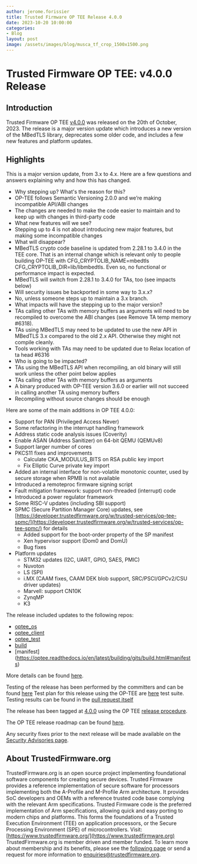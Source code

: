 ```yaml
---
author: jerome.forissier
title: Trusted Firmware OP TEE Release 4.0.0
date: 2023-10-20 10:00:00
categories:
- Blog
layout: post
image: /assets/images/blog/musca_tf_crop_1500x1500.png
---
```


**Trusted Firmware OP TEE: v4.0.0 Release**
=====================================================

Introduction
------------

Trusted Firmware OP TEE [v4.0.0](https://github.com/OP-TEE/optee_os/blob/4.0.0/CHANGELOG.md) was released on the 20th of October, 2023. The release is a major version update which introduces a new version of the MBedTLS library, deprecates some older code, and includes a few new features and platform updates.

Highlights 
----------

This is a major version update, from 3.x to 4.x. Here are a few questions and answers explaining why and how this has changed.
- Why stepping up? What's the reason for this?
- OP-TEE follows Semantic Versioning 2.0.0 and we’re making incompatible API/ABI changes
- The changes are needed to make the code easier to maintain and to keep up with changes in third-party code
- What new features will we see?
- Stepping up to 4 is not about introducing new major features, but making some incompatible changes
- What will disappear?
- MBedTLS crypto code baseline is updated from 2.28.1 to 3.4.0 in the TEE core. That is an internal change which is relevant only to people building OP-TEE with CFG_CRYPTOLIB_NAME=mbedtls CFG_CRYPTOLIB_DIR=lib/libmbedtls. Even so, no functional or performance impact is expected.
- MBedTLS will switch from 2.28.1 to 3.4.0 for TAs, too (see impacts below)
- Will security issues be backported in some way to 3.x.x?
- No, unless someone steps up to maintain a 3.x branch.
- What impacts will have the stepping up to the major version?
- TAs calling other TAs with memory buffers as arguments will need to be recompiled to overcome the ABI changes (see Remove TA temp memory #6318).
- TAs using MBedTLS may need to be updated to use the new API in MBedTLS 3.x compared to the old 2.x API. Otherwise they might not compile cleanly.
- Tools working with TAs may need to be updated due to Relax location of ta head #6316
- Who is going to be impacted?
- TAs using the MBedTLS API when recompiling, an old binary will still work unless the other point below applies
- TAs calling other TAs with memory buffers as arguments
- A binary produced with OP-TEE version 3.6.0 or earlier will not succeed in calling another TA using memory buffers
- Recompiling without source changes should be enough

Here are some of the main additions in OP TEE 4.0.0: 
- Support for PAN (Privileged Access Never)
- Some refactoring in the interrupt handling framework
- Address static code analysis issues (Coverity)
- Enable ASAN (Address Sanitizer) on 64-bit QEMU (QEMUv8)
- Support larger number of cores
- PKCS11 fixes and improvements
    - Calculate CKA_MODULUS_BITS on RSA public key import
    - Fix Elliptic Curve private key import
- Added an internal interface for non-volatile monotonic counter, used by secure storage when RPMB is not available
- Introduced a remoteproc firmware signing script
- Fault mitigation framework: support non-threaded (interrupt) code
- Introduced a power regulator framework
- Some RISC-V updates (including SBI support)
- SPMC (Secure Partition Manager Core) updates, see [https://developer.trustedfirmware.org/w/trusted-services/op-tee-spmc/](https://developer.trustedfirmware.org/w/trusted-services/op-tee-spmc/) for details
    - Added support for the boot-order property of the SP manifest
    - Xen hypervisor support (Dom0 and DomU)
    - Bug fixes
- Platform updates
    - STM32 updates (I2C, UART, GPIO, SAES, PMIC)
    - Nuvoton
    - LS (SPI)
    - i.MX (CAAM fixes, CAAM DEK blob support, SRC/PSCI/GPCv2/CSU driver updates)
    - Marvell: support CN10K
    - ZynqMP
    - K3

The release included updates to the following repos:
- [optee_os](https://optee.readthedocs.io/en/latest/building/gits/optee_os.html#optee-os) 
- [optee_client](https://optee.readthedocs.io/en/latest/building/gits/optee_client.html#optee-client) 
- [optee_test](https://optee.readthedocs.io/en/latest/building/gits/optee_test.html#optee-test) 
- [build](https://optee.readthedocs.io/en/latest/building/gits/build.html#build) 
- [manifest] (https://optee.readthedocs.io/en/latest/building/gits/build.html#manifests)



More details can be found [here](https://github.com/OP-TEE/optee_os/blob/4.0.0/CHANGELOG.md).

Testing of the release has been performed by the committers and can be found [here](https://github.com/OP-TEE/optee_os/commit/2a5b1d1232f582056184367fb58a425ac7478ec6)
Test plan for this release using the OP-TEE are [here](https://optee.readthedocs.io/en/latest/building/gits/optee_test.html) test suite. Testing results can be found in the [pull request itself](https://github.com/OP-TEE/optee_os/pull/6341)

The release has been tagged at [4.0.0](https://github.com/OP-TEE/optee_os/releases/tag/4.0.0) using the OP TEE [release procedure](https://optee.readthedocs.io/en/latest/general/releases.html#release-procedure). 

The OP TEE release roadmap can be found [here](https://optee.readthedocs.io/en/latest/general/releases.html). 

Any security fixes prior to the next release will be made available on the [Security Advisories page](https://github.com/OP-TEE/optee_os/security/advisories?state=published). 

About TrustedFirmware.org
----------
TrustedFirmware.org is an open source project implementing foundational software components for creating secure devices. Trusted Firmware provides a reference implementation of secure software for processors implementing both the A-Profile and M-Profile Arm architecture. It provides SoC developers and OEMs with a reference trusted code base complying with the relevant Arm specifications. Trusted Firmware code is the preferred implementation of Arm specifications, allowing quick and easy porting to modern chips and platforms. This forms the foundations of a Trusted Execution Environment (TEE) on application processors, or the Secure Processing Environment (SPE) of microcontrollers. Visit:[https://www.trustedfirmware.org/](https://www.trustedfirmware.org)
TrustedFirmware.org is member driven and member funded. To learn more about membership and its benefits, please see the [following page](https://www.trustedfirmware.org/about) or send a request for more information to enquiries@trustedfirmware.org.
